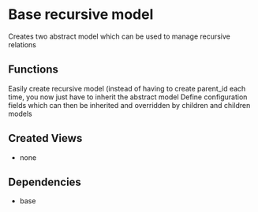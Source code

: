 # Base recursive model #
Creates two abstract model which can be used to manage recursive relations
## Functions ##
Easily create recursive model (instead of having to create parent_id each time, you now just have to inherit the abstract model
Define configuration fields which can then be inherited and overridden by children and children models


## Created Views ##
- none

## Dependencies ##
- base
	
	